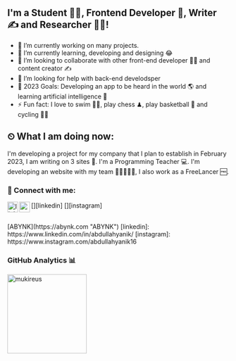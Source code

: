 ## I'm a Student 👨‍🎓, Frontend Developer 🚀, Writer ✍ and Researcher 👨‍🎓!

- 🔭 I’m currently working on many projects.
- 🌱 I’m currently learning, developing and designing 😂
- 👯 I’m looking to collaborate with other front-end developer 👩‍💻 and content creator ✍
- 🤔 I’m looking for help with back-end develodsper
- 🥅 2023 Goals: Developing an app to be heard in the world 🌎 and learning artificial intelligence 🤖
- ⚡ Fun fact: I love to swim 🏊‍♀️, play chess ♟, play basketball 🏀 and cycling 🚴‍♀️


## ⏲ What I am doing now:

I'm developing a project for my company that I plan to establish in February 2023, I am writing on 3 sites 📃.
I'm a Programming Teacher 💻. I'm developing an website with my team 👨🏼‍🤝‍👨🏻,
I also work as a FreeLancer 🆓.

### 📩 Connect with me:

[<img align="left" alt="linkedin | LinkedIn" width="24px" src="https://raw.githubusercontent.com/peterthehan/peterthehan/master/assets/linkedin.svg" />][linkedin]
[<img align="left" height="24" width="24" src="https://cdn.jsdelivr.net/npm/simple-icons@v4/icons/instagram.svg" />][instagram]

<br />
[ABYNK](https://abynk.com "ABYNK")
[linkedin]: https://www.linkedin.com/in/abdullahyanik/
[instagram]: https://www.instagram.com/abdullahyanik16
<br />



### GitHub Analytics 📊

  <img height="180em" align="left" src="https://github-readme-stats.vercel.app/api/top-langs?username=abdullahyanik&show_icons=true&locale=en&layout=compact&langs_count=8&theme=radical" alt="mukireus"/>
</a>

